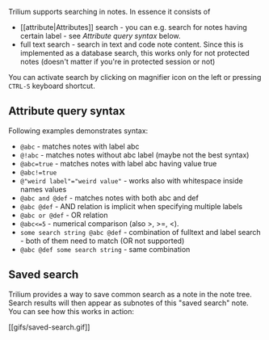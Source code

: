 Trilium supports searching in notes. In essence it consists of

* [[attribute|Attributes]] search - you can e.g. search for notes having certain label - see *Attribute query syntax* below.
* full text search - search in text and code note content. Since this is implemented as a database search, this works only for not protected notes (doesn't matter if you're in protected session or not)

You can activate search by clicking on magnifier icon on the left or pressing `CTRL-S` keyboard shortcut.

## Attribute query syntax

Following examples demonstrates syntax:

* ```@abc``` - matches notes with label abc
* ```@!abc``` - matches notes without abc label (maybe not the best syntax)
* ```@abc=true``` - matches notes with label abc having value true
* ```@abc!=true```
* ```@"weird label"="weird value"``` - works also with whitespace inside names values
* ```@abc and @def``` - matches notes with both abc and def
* ```@abc @def``` - AND relation is implicit when specifying multiple labels
* ```@abc or @def``` - OR relation
* ```@abc<=5``` - numerical comparison (also >, >=, <).
* ```some search string @abc @def``` - combination of fulltext and label search - both of them need to match (OR not supported)
* ```@abc @def some search string``` - same combination


## Saved search

Trilium provides a way to save common search as a note in the note tree. Search results will then appear as subnotes of this "saved search" note. You can see how this works in action:

[[gifs/saved-search.gif]]